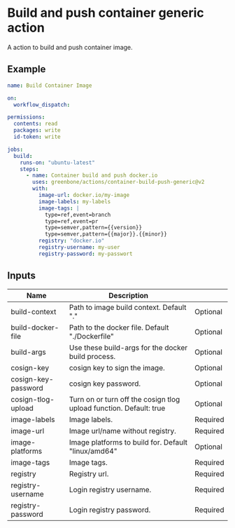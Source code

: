 # Build and push container generic action

A action to build and push container image.

## Example

```yml 
name: Build Container Image

on:
  workflow_dispatch:

permissions:
  contents: read
  packages: write
  id-token: write

jobs:
  build:
    runs-on: "ubuntu-latest"
    steps:
      - name: Container build and push docker.io
        uses: greenbone/actions/container-build-push-generic@v2
        with:
          image-url: docker.io/my-image
          image-labels: my-labels
          image-tags: |
            type=ref,event=branch
            type=ref,event=pr
            type=semver,pattern={{version}}
            type=semver,pattern={{major}}.{{minor}}
          registry: "docker.io"
          registry-username: my-user
          registry-password: my-passwort
```

## Inputs

| Name                | Description                                                        |          |
|---------------------|--------------------------------------------------------------------|----------|
| build-context       | Path to image build context. Default "."                           | Optional |
| build-docker-file   | Path to the docker file. Default "./Dockerfile"                    | Optional |
| build-args          | Use these build-args for the docker build process.                 | Optional |
| cosign-key          | cosign key to sign the image.                                      | Optional |
| cosign-key-password | cosign key password.                                               | Optional |
| cosign-tlog-upload  | Turn on or turn off the cosign tlog upload function. Default: true | Optional |
| image-labels        | Image labels.                                                      | Required |
| image-url           | Image url/name without registry.                                   | Required |
| image-platforms     | Image platforms to build for. Default "linux/amd64"                | Optional |
| image-tags          | Image tags.                                                        | Required |
| registry            | Registry url.                                                      | Required |
| registry-username   | Login registry username.                                           | Required |
| registry-password   | Login registry password.                                           | Required |
